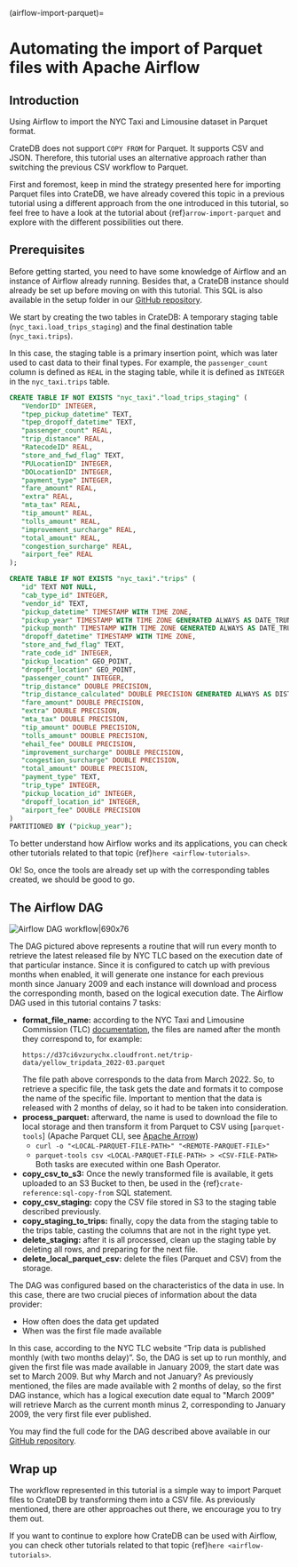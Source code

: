 (airflow-import-parquet)=
# Automating the import of Parquet files with Apache Airflow

## Introduction
Using Airflow to import the NYC Taxi and Limousine dataset in Parquet format.

CrateDB does not support `COPY FROM` for Parquet. It supports CSV and JSON. Therefore, this tutorial uses an alternative approach rather than switching the previous CSV workflow to Parquet.

First and foremost, keep in mind the strategy presented here for importing Parquet files into CrateDB, we have already covered this topic in a previous tutorial using a different approach from the one introduced in this tutorial, so feel free to have a look at the tutorial about {ref}`arrow-import-parquet` and explore with the different possibilities out there.

## Prerequisites

Before getting started, you need to have some knowledge of Airflow and an instance of Airflow already running. Besides that, a CrateDB instance should already be set up before moving on with this tutorial. This SQL is also available in the setup folder in our [GitHub repository](https://github.com/crate/crate-airflow-tutorial).

We start by creating the two tables in CrateDB: A temporary staging table (`nyc_taxi.load_trips_staging`) and the final destination table (`nyc_taxi.trips`).

In this case, the staging table is a primary insertion point, which was later used to cast data to their final types. For example, the `passenger_count` column is defined as `REAL` in the staging table, while it is defined as `INTEGER` in the `nyc_taxi.trips` table.

```sql
CREATE TABLE IF NOT EXISTS "nyc_taxi"."load_trips_staging" (
   "VendorID" INTEGER,
   "tpep_pickup_datetime" TEXT,
   "tpep_dropoff_datetime" TEXT,
   "passenger_count" REAL,
   "trip_distance" REAL,
   "RatecodeID" REAL,
   "store_and_fwd_flag" TEXT,
   "PULocationID" INTEGER,
   "DOLocationID" INTEGER,
   "payment_type" INTEGER,
   "fare_amount" REAL,
   "extra" REAL,
   "mta_tax" REAL,
   "tip_amount" REAL,
   "tolls_amount" REAL,
   "improvement_surcharge" REAL,
   "total_amount" REAL,
   "congestion_surcharge" REAL,
   "airport_fee" REAL
);

CREATE TABLE IF NOT EXISTS "nyc_taxi"."trips" (
   "id" TEXT NOT NULL,
   "cab_type_id" INTEGER,
   "vendor_id" TEXT,
   "pickup_datetime" TIMESTAMP WITH TIME ZONE,
   "pickup_year" TIMESTAMP WITH TIME ZONE GENERATED ALWAYS AS DATE_TRUNC('year', "pickup_datetime"),
   "pickup_month" TIMESTAMP WITH TIME ZONE GENERATED ALWAYS AS DATE_TRUNC('month', "pickup_datetime"),
   "dropoff_datetime" TIMESTAMP WITH TIME ZONE,
   "store_and_fwd_flag" TEXT,
   "rate_code_id" INTEGER,
   "pickup_location" GEO_POINT,
   "dropoff_location" GEO_POINT,
   "passenger_count" INTEGER,
   "trip_distance" DOUBLE PRECISION,
   "trip_distance_calculated" DOUBLE PRECISION GENERATED ALWAYS AS DISTANCE("pickup_location", "dropoff_location"),
   "fare_amount" DOUBLE PRECISION,
   "extra" DOUBLE PRECISION,
   "mta_tax" DOUBLE PRECISION,
   "tip_amount" DOUBLE PRECISION,
   "tolls_amount" DOUBLE PRECISION,
   "ehail_fee" DOUBLE PRECISION,
   "improvement_surcharge" DOUBLE PRECISION,
   "congestion_surcharge" DOUBLE PRECISION,
   "total_amount" DOUBLE PRECISION,
   "payment_type" TEXT,
   "trip_type" INTEGER,
   "pickup_location_id" INTEGER,
   "dropoff_location_id" INTEGER,
   "airport_fee" DOUBLE PRECISION
)
PARTITIONED BY ("pickup_year");
```
To better understand how Airflow works and its applications, you can check other
tutorials related to that topic {ref}`here <airflow-tutorials>`.

Ok! So, once the tools are already set up with the corresponding tables created, we should be good to go.

## The Airflow DAG
![Airflow DAG workflow|690x76](https://us1.discourse-cdn.com/flex020/uploads/crate/original/1X/29502f83c13d29d90ab703a399f58c6daeee6fe6.png)

The DAG pictured above represents a routine that will run every month to retrieve the latest released file by NYC TLC based on the execution date of that particular instance. Since it is configured to catch up with previous months when enabled, it will generate one instance for each previous month since January 2009 and each instance will download and process the corresponding month, based on the logical execution date.
The Airflow DAG used in this tutorial contains 7 tasks:
* **format_file_name:** according to the NYC Taxi and Limousine Commission (TLC) [documentation](https://www1.nyc.gov/site/tlc/about/tlc-trip-record-data.page), the files are named after the month they correspond to, for example:
   ```text
   https://d37ci6vzurychx.cloudfront.net/trip-data/yellow_tripdata_2022-03.parquet
   ```
   The file path above corresponds to the data from March 2022. So, to retrieve a specific file, the task gets the date and formats it to compose the name of the specific file. Important to mention that the data is released with 2 months of delay, so it had to be taken into consideration.
* **process_parquet:** afterward, the name is used to download the file to local storage and then transform it from Parquet to CSV using [`parquet-tools`] (Apache Parquet CLI, see [Apache Arrow])
   * `curl -o "<LOCAL-PARQUET-FILE-PATH>" "<REMOTE-PARQUET-FILE>"`
   * `parquet-tools csv <LOCAL-PARQUET-FILE-PATH> > <CSV-FILE-PATH>`
   Both tasks are executed within one Bash Operator.
* **copy_csv_to_s3:** Once the newly transformed file is available, it gets uploaded to an S3 Bucket to then, be used in the {ref}`crate-reference:sql-copy-from` SQL statement.
* **copy_csv_staging:** copy the CSV file stored in S3 to the staging table described previously.
* **copy_staging_to_trips:** finally, copy the data from the staging table to the trips table, casting the columns that are not in the right type yet.
* **delete_staging:** after it is all processed, clean up the staging table by deleting all rows, and preparing for the next file.
* **delete_local_parquet_csv:** delete the files (Parquet and CSV) from the storage.

The DAG was configured based on the characteristics of the data in use. In this case, there are two crucial pieces of information about the data provider:

* How often does the data get updated
* When was the first file made available

In this case, according to the NYC TLC website “Trip data is published monthly (with two months delay)”. So, the DAG is set up to run monthly, and given the first file was made available in January 2009, the start date was set to March 2009. But why March and not January? As previously mentioned, the files are made available with 2 months of delay, so the first DAG instance, which has a logical execution date equal to "March 2009" will retrieve March as the current month minus 2, corresponding to January 2009, the very first file ever published.

You may find the full code for the DAG described above available in our [GitHub repository](https://github.com/crate/crate-airflow-tutorial/blob/main/dags/nyc_taxi_dag.py).

## Wrap up

The workflow represented in this tutorial is a simple way to import Parquet files
to CrateDB by transforming them into a CSV file. As previously mentioned, there
are other approaches out there, we encourage you to try them out.

If you want to continue to explore how CrateDB can be used with Airflow, you can
check other tutorials related to that topic {ref}`here <airflow-tutorials>`.


[Apache Arrow]: https://github.com/apache/arrow
